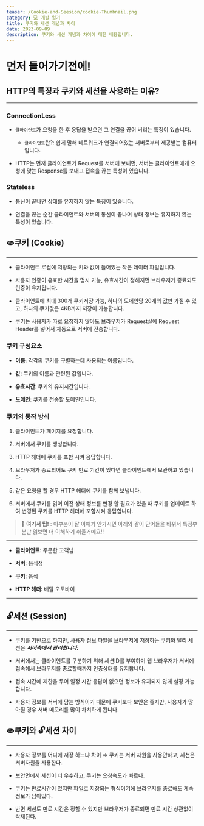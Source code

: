 ```yaml
---
teaser: /Cookie-and-Seesion/cookie-Thumbnail.png
category: 💻 개발 일기
title: 쿠키와 세션 개념과 차이
date: 2023-09-09
description: 쿠키와 세션 개념과 차이에 대한 내용입니다.
---
```


# 먼저 들어가기전에!

## HTTP의 특징과 쿠키와 세션을 사용하는 이유?

---

### ConnectionLess

- `클라이언트`가 요청을 한 후 응답을 받으면 그 연결을 끊어 버리는 특징이 있습니다.

  - `클라이언트`란?: 쉽게 말해 네트워크가 연결되어있는 서버로부터 제공받는 컴퓨터입니다.

- HTTP는 먼저 클라이언트가 Request를 서버에 보내면, 서버는 클라이언트에게 요청에 맞는 Response를 보내고 접속을 끊는 특성이 있습니다.

### Stateless

- 통신이 끝나면 상태를 유지하지 않는 특징이 있습니다.

- 연결을 끊는 순간 클라이언트와 서버의 통신이 끝나며 상태 정보는 유지하지 않는 특성이 있습니다.

## 🫓쿠키 (Cookie)

---

- 클라이언트 로컬에 저장되는 키와 값이 들어있는 작은 데이터 파일입니다.

- 사용자 인증이 유효한 시간을 명시 가능, 유효시간이 정해지면 브라우저가 종료되도 인증이 유지됩니다.

- 클라이언트에 최대 300개 쿠키저장 가능, 하나의 도메인당 20개의 값만 가질 수 있고, 하나의 쿠키값은 4KB까지 저장이 가능합니다.

- 쿠키는 사용자가 따로 요청하지 않아도 브라우저가 Request실에 Request Header를 넣어서 자동으로 서버에 전송합니다.

### 쿠키 구성요소

- **이름**: 각각의 쿠키를 구별하는데 사용되는 이름입니다.

- **값**: 쿠키의 이름과 관련된 값입니다.

- **유효시간**: 쿠키의 유지시간입니다.

- **도메인**: 쿠키를 전송할 도메인입니다.

### 쿠키의 동작 방식

1. 클라이언트가 페이지를 요청합니다.

2. 서버에서 쿠키를 생성합니다.

3. HTTP 헤더에 쿠키를 포함 시켜 응답합니다.

4. 브라우저가 종료되어도 쿠키 만료 기간이 있다면 클라이언트에서 보관하고 있습니다.

5. 같은 요청을 할 경우 HTTP 헤더에 쿠키를 함께 보냅니다.

6. 서버에서 쿠키를 읽어 이전 상태 정보를 변경 할 필요가 있을 때 쿠키를 업데이트 하여 변경된 쿠키를 HTTP 헤더에 포함시켜 응답합니다.

> **🧷 여기서 팁!** : 이부분이 잘 이해가 안가시면 아래와 같이 단어들을 바꿔서 특정부분만 읽보면 더 이해하기 쉬울거에요!!

---

- **클라이언트**: 주문한 고객님

- **서버**: 음식점

- **쿠키**: 음식

- **HTTP 헤더**: 배달 오토바이

---

## 🔓세션 (Session)

---

- 쿠키를 기반으로 하지만, 사용자 정보 파일을 브라우저에 저장하는 쿠키와 달리 세션은 **_서버측에서 관리합니다._**

- 서버에서는 클라이언트를 구분하기 위해 세션ID를 부여하며 웹 브라우저가 서버에 접속해서 브라우저를 종료할때까지 인증상태를 유지합니다.

- 접속 시간에 제한을 두어 일정 시간 응답이 없으면 정보가 유지되지 않게 설정 가능합니다.

- 사용자 정보를 서버에 담는 방식이기 때문에 쿠키보다 보안은 좋지만, 사용자가 많아질 경우 서버 메모리를 많이 차치하게 됩니다.

## 🫓쿠키와 🔓세션 차이

---

- 사용자 정보를 어디에 저장 하느냐 차이 ⇒ 쿠키는 서버 자원을 사용안하고, 세션은 서버자원을 사용한다.

- 보안면에서 세션이 더 우수하고, 쿠키는 요청속도가 빠르다.

- 쿠키는 만료시간이 있지만 파일로 저장되는 형식이기에 브라우저를 종료해도 계속 정보가 남아있다.

- 반면 세션도 만료 시간은 정할 수 있지만 브라우저가 종료되면 만료 시간 상관없이 삭제된다.
